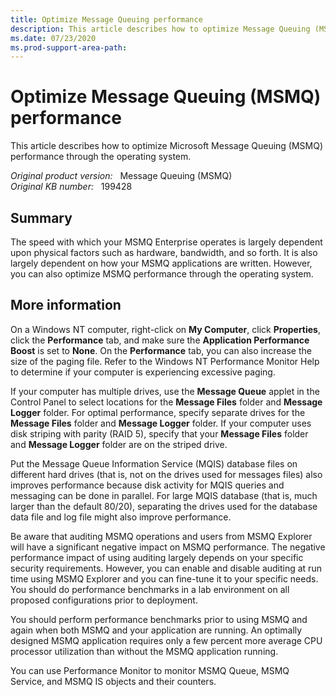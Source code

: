 ```yaml
---
title: Optimize Message Queuing performance
description: This article describes how to optimize Message Queuing (MSMQ) performance through the operating system.
ms.date: 07/23/2020
ms.prod-support-area-path: 
---
```

# Optimize Message Queuing (MSMQ) performance

This article describes how to optimize Microsoft Message Queuing (MSMQ) performance through the operating system.

_Original product version:_ &nbsp; Message Queuing (MSMQ)  
_Original KB number:_ &nbsp; 199428

## Summary

The speed with which your MSMQ Enterprise operates is largely dependent upon physical factors such as hardware, bandwidth, and so forth. It is also largely dependent on how your MSMQ applications are written. However, you can also optimize MSMQ performance through the operating system.

## More information

On a Windows NT computer, right-click on **My Computer**, click **Properties**, click the **Performance** tab, and make sure the **Application Performance Boost** is set to **None**. On the **Performance** tab, you can also increase the size of the paging file. Refer to the Windows NT Performance Monitor Help to determine if your computer is experiencing excessive paging.

If your computer has multiple drives, use the **Message Queue** applet in the Control Panel to select locations for the **Message Files** folder and **Message Logger** folder. For optimal performance, specify separate drives for the **Message Files** folder and **Message Logger** folder. If your computer uses disk striping with parity (RAID 5), specify that your **Message Files** folder and **Message Logger** folder are on the striped drive.

Put the Message Queue Information Service (MQIS) database files on different hard drives (that is, not on the drives used for messages files) also improves performance because disk activity for MQIS queries and messaging can be done in parallel. For large MQIS database (that is, much larger than the default 80/20), separating the drives used for the database data file and log file might also improve performance.

Be aware that auditing MSMQ operations and users from MSMQ Explorer will have a significant negative impact on MSMQ performance. The negative performance impact of using auditing largely depends on your specific security requirements. However, you can enable and disable auditing at run time using MSMQ Explorer and you can fine-tune it to your specific needs. You should do performance benchmarks in a lab environment on all proposed configurations prior to deployment.

You should perform performance benchmarks prior to using MSMQ and again when both MSMQ and your application are running. An optimally designed MSMQ application requires only a few percent more average CPU processor utilization than without the MSMQ application running.

You can use Performance Monitor to monitor MSMQ Queue, MSMQ Service, and MSMQ IS objects and their counters.
